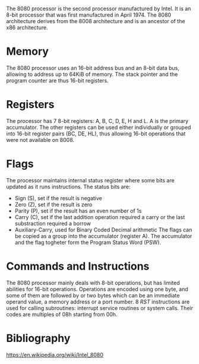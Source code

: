 The 8080 processor is the second processor manufactured by Intel. It is an 8-bit processor that was first manufactured in April 1974.
The 8080 architecture derives from the 8008 architecture and is an ancestor of the x86 architecture.

# Memory

The 8080 processor uses an 16-bit address bus and an 8-bit data bus, allowing to address up to 64KiB of memory.
The stack pointer and the program counter are thus 16-bit registers.

# Registers

The processor has 7 8-bit registers: A, B, C, D, E, H and L.
A is the primary accumulator. The other registers can be used either individually or grouped into 16-bit register pairs (BC, DE, HL), thus allowing 16-bit operations that were not available on 8008.

# Flags

The processor maintains internal status register where some bits are updated as it runs instructions. The status bits are:
- Sign (S), set if the result is negative
- Zero (Z), set if the result is zero
- Parity (P), set if the result has an even number of 1s
- Carry (C), set if the last addition operation required a carry or the last substraction required a borrow
- Auxiliary-Carry, used for Binary Coded Decimal arithmetic
The flags can be copied as a group into the accumulator (register A). The accumulator and the flag togheter form the Program Status Word (PSW). 

# Commands and Instructions

The 8080 processor mainly deals with 8-bit operations, but has limited abilities for 16-bit operations.
Operations are encoded using one byte, and some of them are followed by or two bytes which can be an immediate operand value, a memory address or a port number.
8 *RST* instructions are used for calling subroutines: interrupt service routines or system calls. Their codes are multiples of 08h starting from 00h. 

# Bibliography
https://en.wikipedia.org/wiki/Intel_8080
